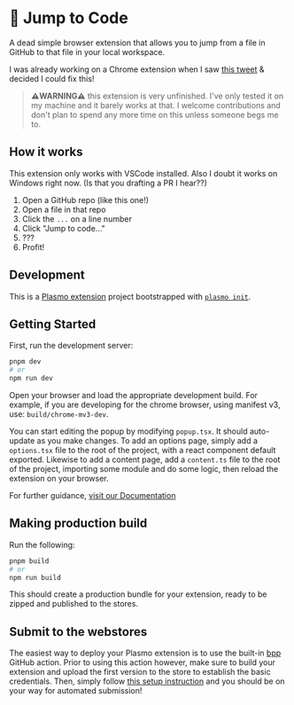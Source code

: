 # 🦘 Jump to Code

A dead simple browser extension that allows you to jump from a file in GitHub to that file in your local workspace.

I was already working on a Chrome extension when I saw [this tweet](https://twitter.com/jarredsumner/status/1628513557980794882) & decided I could fix this!

> **⚠️WARNING⚠️** this extension is very unfinished. I've only tested it on my machine and it barely works at that. I welcome contributions and don't plan to spend any more time on this unless someone begs me to.

## How it works

This extension only works with VSCode installed. Also I doubt it works on Windows right now. (Is that you drafting a PR I hear??)

1. Open a GitHub repo (like this one!)
1. Open a file in that repo
1. Click the `...` on a line number
1. Click "Jump to code..."
1. ???
1. Profit!

## Development

This is a [Plasmo extension](https://docs.plasmo.com/) project bootstrapped with [`plasmo init`](https://www.npmjs.com/package/plasmo).

## Getting Started

First, run the development server:

```bash
pnpm dev
# or
npm run dev
```

Open your browser and load the appropriate development build. For example, if you are developing for the chrome browser, using manifest v3, use: `build/chrome-mv3-dev`.

You can start editing the popup by modifying `popup.tsx`. It should auto-update as you make changes. To add an options page, simply add a `options.tsx` file to the root of the project, with a react component default exported. Likewise to add a content page, add a `content.ts` file to the root of the project, importing some module and do some logic, then reload the extension on your browser.

For further guidance, [visit our Documentation](https://docs.plasmo.com/)

## Making production build

Run the following:

```bash
pnpm build
# or
npm run build
```

This should create a production bundle for your extension, ready to be zipped and published to the stores.

## Submit to the webstores

The easiest way to deploy your Plasmo extension is to use the built-in [bpp](https://bpp.browser.market) GitHub action. Prior to using this action however, make sure to build your extension and upload the first version to the store to establish the basic credentials. Then, simply follow [this setup instruction](https://docs.plasmo.com/framework/workflows/submit) and you should be on your way for automated submission!
